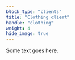 ```yaml
---
block_type: "clients"
title: "Clothing client"
handle: "clothing"
weight: 4
hide_image: true
---
```


Some text goes here.

